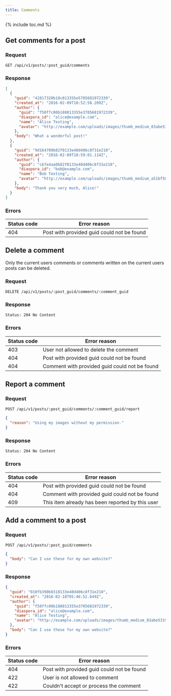 ```yaml
---
title: Comments
---
```


{% include toc.md %}

## Get comments for a post

### Request

~~~
GET /api/v1/posts/:post_guid/comments
~~~

### Response

~~~json
[
  {
    "guid": "42817320b18c013355e5705681972339",
    "created_at": "2016-02-09T18:52:58.209Z",
    "author": {
      "guid": "f50ffc00b188013355e3705681972339",
      "diaspora_id": "alice@example.com",
      "name": "Alice Testing",
      "avatar": "http://example.com/uploads/images/thumb_medium_83abe5319ef830c2bd84.jpg"
    },
    "body": "What a wonderful post!"
  },
  {
    "guid": "9d164700b82f0133e40d406c8f31e210",
    "created_at": "2016-02-09T18:59:01.114Z",
    "author": {
      "guid": "cb7e4aa0b82f0133e40d406c8f31e210",
      "diaspora_id": "bob@example.com",
      "name": "Bob Testing",
      "avatar": "http://example.com/uploads/images/thumb_medium_a51bf501fe86c198c0b1.jpg"
    },
    "body": "Thank you very much, Alice!"
  }
]
~~~

### Errors

| Status code | Error reason                               |
| ----------- | ------------------------------------------ |
| 404         | Post with provided guid could not be found |

## Delete a comment

Only the current users comments or comments written on the current users posts can be deleted.

### Request

~~~
DELETE /api/v1/posts/:post_guid/comments/:comment_guid
~~~

### Response

~~~
Status: 204 No Content
~~~

### Errors

| Status code | Error reason                                  |
| ----------- | --------------------------------------------- |
| 403         | User not allowed to delete the comment        |
| 404         | Post with provided guid could not be found    |
| 404         | Comment with provided guid could not be found |

## Report a comment

### Request

~~~
POST /api/v1/posts/:post_guid/comments/:comment_guid/report
~~~
~~~json
{
  "reason": "Using my images without my permission."
}
~~~

### Response

~~~
Status: 204 No Content
~~~

### Errors

| Status code | Error reason                                     |
| ----------- | ------------------------------------------------ |
| 404         | Post with provided guid could not be found       |
| 404         | Comment with provided guid could not be found    |
| 409         | This item already has been reported by this user |

## Add a comment to a post

### Request

~~~
POST /api/v1/posts/:post_guid/comments
~~~
~~~json
{
  "body": "Can I use these for my own website?"
}
~~~

### Response

~~~json
{
  "guid": "010fb390b8310133e40d406c8f31e210",
  "created_at": "2016-02-18T05:46:52.649Z",
  "author": {
    "guid": "f50ffc00b188013355e3705681972339",
    "diaspora_id": "alice@example.com",
    "name": "Alice Testing",
    "avatar": "http://example.com/uploads/images/thumb_medium_83abe5319ef830c2bd84.jpg"
  },
  "body": "Can I use these for my own website?"
}
~~~

### Errors

| Status code | Error reason                               |
| ----------- | ------------------------------------------ |
| 404         | Post with provided guid could not be found |
| 422         | User is not allowed to comment             |
| 422         | Couldn't accept or process the comment     |
